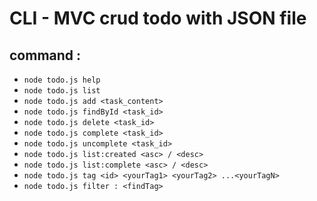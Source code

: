 # CLI - MVC crud todo with JSON file

## command :
- `node todo.js help`
- `node todo.js list`
- `node todo.js add <task_content>`
- `node todo.js findById <task_id>`
- `node todo.js delete <task_id>`
- `node todo.js complete <task_id>`
- `node todo.js uncomplete <task_id>`
- `node todo.js list:created <asc> / <desc>`
- `node todo.js list:complete <asc> / <desc>`
- `node todo.js tag <id> <yourTag1> <yourTag2> ...<yourTagN>`
- `node todo.js filter : <findTag>`